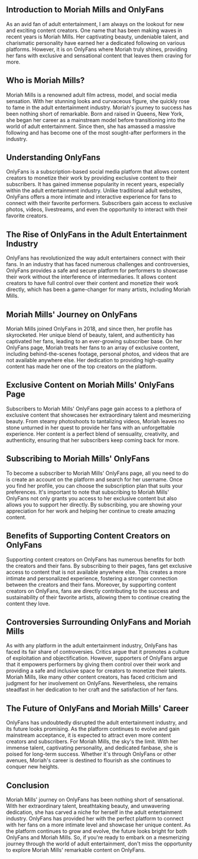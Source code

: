 Introduction to Moriah Mills and OnlyFans
-----------------------------------------

As an avid fan of adult entertainment, I am always on the lookout for new and exciting content creators. One name that has been making waves in recent years is Moriah Mills. Her captivating beauty, undeniable talent, and charismatic personality have earned her a dedicated following on various platforms. However, it is on OnlyFans where Moriah truly shines, providing her fans with exclusive and sensational content that leaves them craving for more.

Who is Moriah Mills?
--------------------

Moriah Mills is a renowned adult film actress, model, and social media sensation. With her stunning looks and curvaceous figure, she quickly rose to fame in the adult entertainment industry. Moriah's journey to success has been nothing short of remarkable. Born and raised in Queens, New York, she began her career as a mainstream model before transitioning into the world of adult entertainment. Since then, she has amassed a massive following and has become one of the most sought-after performers in the industry.

Understanding OnlyFans
----------------------

OnlyFans is a subscription-based social media platform that allows content creators to monetize their work by providing exclusive content to their subscribers. It has gained immense popularity in recent years, especially within the adult entertainment industry. Unlike traditional adult websites, OnlyFans offers a more intimate and interactive experience for fans to connect with their favorite performers. Subscribers gain access to exclusive photos, videos, livestreams, and even the opportunity to interact with their favorite creators.

The Rise of OnlyFans in the Adult Entertainment Industry
--------------------------------------------------------

OnlyFans has revolutionized the way adult entertainers connect with their fans. In an industry that has faced numerous challenges and controversies, OnlyFans provides a safe and secure platform for performers to showcase their work without the interference of intermediaries. It allows content creators to have full control over their content and monetize their work directly, which has been a game-changer for many artists, including Moriah Mills.

Moriah Mills' Journey on OnlyFans
---------------------------------

Moriah Mills joined OnlyFans in 2018, and since then, her profile has skyrocketed. Her unique blend of beauty, talent, and authenticity has captivated her fans, leading to an ever-growing subscriber base. On her OnlyFans page, Moriah treats her fans to an array of exclusive content, including behind-the-scenes footage, personal photos, and videos that are not available anywhere else. Her dedication to providing high-quality content has made her one of the top creators on the platform.

Exclusive Content on Moriah Mills' OnlyFans Page
------------------------------------------------

Subscribers to Moriah Mills' OnlyFans page gain access to a plethora of exclusive content that showcases her extraordinary talent and mesmerizing beauty. From steamy photoshoots to tantalizing videos, Moriah leaves no stone unturned in her quest to provide her fans with an unforgettable experience. Her content is a perfect blend of sensuality, creativity, and authenticity, ensuring that her subscribers keep coming back for more.

Subscribing to Moriah Mills' OnlyFans
-------------------------------------

To become a subscriber to Moriah Mills' OnlyFans page, all you need to do is create an account on the platform and search for her username. Once you find her profile, you can choose the subscription plan that suits your preferences. It's important to note that subscribing to Moriah Mills' OnlyFans not only grants you access to her exclusive content but also allows you to support her directly. By subscribing, you are showing your appreciation for her work and helping her continue to create amazing content.

Benefits of Supporting Content Creators on OnlyFans
---------------------------------------------------

Supporting content creators on OnlyFans has numerous benefits for both the creators and their fans. By subscribing to their pages, fans get exclusive access to content that is not available anywhere else. This creates a more intimate and personalized experience, fostering a stronger connection between the creators and their fans. Moreover, by supporting content creators on OnlyFans, fans are directly contributing to the success and sustainability of their favorite artists, allowing them to continue creating the content they love.

Controversies Surrounding OnlyFans and Moriah Mills
---------------------------------------------------

As with any platform in the adult entertainment industry, OnlyFans has faced its fair share of controversies. Critics argue that it promotes a culture of exploitation and objectification. However, supporters of OnlyFans argue that it empowers performers by giving them control over their work and providing a safe and inclusive space for creators to monetize their talents. Moriah Mills, like many other content creators, has faced criticism and judgment for her involvement on OnlyFans. Nevertheless, she remains steadfast in her dedication to her craft and the satisfaction of her fans.

The Future of OnlyFans and Moriah Mills' Career
-----------------------------------------------

OnlyFans has undoubtedly disrupted the adult entertainment industry, and its future looks promising. As the platform continues to evolve and gain mainstream acceptance, it is expected to attract even more content creators and subscribers. For Moriah Mills, the sky's the limit. With her immense talent, captivating personality, and dedicated fanbase, she is poised for long-term success. Whether it's through OnlyFans or other avenues, Moriah's career is destined to flourish as she continues to conquer new heights.

Conclusion
----------

Moriah Mills' journey on OnlyFans has been nothing short of sensational. With her extraordinary talent, breathtaking beauty, and unwavering dedication, she has carved a niche for herself in the adult entertainment industry. OnlyFans has provided her with the perfect platform to connect with her fans on a more intimate level and showcase her unique content. As the platform continues to grow and evolve, the future looks bright for both OnlyFans and Moriah Mills. So, if you're ready to embark on a mesmerizing journey through the world of adult entertainment, don't miss the opportunity to explore Moriah Mills' remarkable content on OnlyFans.
